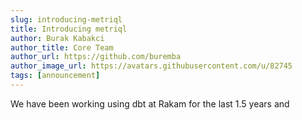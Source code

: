 ```yaml
---
slug: introducing-metriql
title: Introducing metriql
author: Burak Kabakci
author_title: Core Team
author_url: https://github.com/buremba
author_image_url: https://avatars.githubusercontent.com/u/82745
tags: [announcement]
---
```


We have been working using dbt at Rakam for the last 1.5 years and
